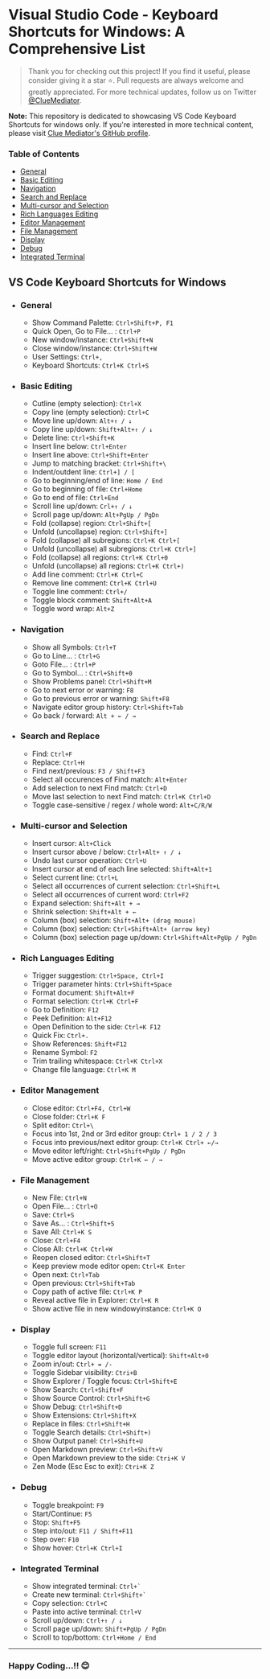# Visual Studio Code - Keyboard Shortcuts for Windows: A Comprehensive List

> Thank you for checking out this project! If you find it useful, please consider giving it a star ⭐. Pull requests are always welcome and greatly appreciated. For more technical updates, follow us on Twitter [@ClueMediator](https://twitter.com/cluemediator).


**Note:** This repository is dedicated to showcasing VS Code Keyboard Shortcuts for windows only. If you're interested in more technical content, please visit [Clue Mediator's GitHub profile](https://github.com/cluemediator).



### Table of Contents

- [General](#general)
- [Basic Editing](#basic-editing)
- [Navigation](#navigation)
- [Search and Replace](#search-and-replace)
- [Multi-cursor and Selection](#multi-cursor-and-selection)
- [Rich Languages Editing](#rich-languages-editing)
- [Editor Management](#editor-management)
- [File Management](#file-management)
- [Display](#display)
- [Debug](#debug)
- [Integrated Terminal](#integrated-terminal)


## VS Code Keyboard Shortcuts for Windows


- ### General

    - Show Command Palette: `Ctrl+Shift+P, F1`
    - Quick Open, Go to File... : `Ctrl+P`
    - New window/instance: `Ctrl+Shift+N`
    - Close window/instance: `Ctrl+Shift+W`
    - User Settings: `Ctrl+,`
    - Keyboard Shortcuts: `Ctrl+K Ctrl+S`

- ### Basic Editing

    - Cutline (empty selection): `Ctrl+X`
    - Copy line (empty selection): `Ctrl+C`
    - Move line up/down: `Alt+↑ / ↓`
    - Copy line up/down: `Shift+Alt+↑ / ↓`
    - Delete line: `Ctrl+Shift+K`
    - Insert line below: `Ctrl+Enter`
    - Insert line above: `Ctrl+Shift+Enter`
    - Jump to matching bracket: `Ctrl+Shift+\`
    - Indent/outdent line: `Ctrl+] / [`
    - Go to beginning/end of line: `Home / End`
    - Go to beginning of file: `Ctrl+Home`
    - Go to end of file: `Ctrl+End`
    - Scroll line up/down: `Crl+↑ / ↓`
    - Scroll page up/down: `Alt+PgUp / PgDn`
    - Fold (collapse) region: `Ctrl+Shift+[`
    - Unfold (uncollapse) region: `Ctrl+Shift+]`
    - Fold (collapse) all subregions: `Ctrl+K Ctrl+[`
    - Unfold (uncollapse) all subregions: `Ctrl+K Ctrl+]`
    - Fold (collapse) all regions: `Ctrl+K Ctrl+0`
    - Unfold (uncollapse) all regions: `Ctrl+K Ctrl+)`
    - Add line comment: `Ctrl+K Ctrl+C`
    - Remove line comment: `Ctrl+K Ctrl+U`
    - Toggle line comment: `Ctrl+/`
    - Toggle block comment: `Shift+Alt+A`
    - Toggle word wrap: `Alt+Z`

- ### Navigation

    - Show all Symbols: `Ctrl+T`
    - Go to Line... : `Ctrl+G`
    - Goto File... : `Ctrl+P`
    - Go to Symbol... : `Ctrl+Shift+0`
    - Show Problems panel: `Ctrl+Shift+M`
    - Go to next error or warning: `F8`
    - Go to previous error or warning: `Shift+F8`
    - Navigate editor group history: `Ctrl+Shift+Tab`
    - Go back / forward: `Alt + ← / →`

- ### Search and Replace

    - Find: `Ctrl+F`
    - Replace: `Ctrl+H`
    - Find next/previous: `F3 / Shift+F3`
    - Select all occurences of Find match: `Alt+Enter`
    - Add selection to next Find match: `Ctrl+D`
    - Move last selection to next Find match: `Ctrl+K Ctrl+D`
    - Toggle case-sensitive / regex / whole word: `Alt+C/R/W`


- ### Multi-cursor and Selection

    - Insert cursor: `Alt+Click`
    - Insert cursor above / below: `Ctrl+Alt+ ↑ / ↓`
    - Undo last cursor operation: `Ctrl+U`
    - Insert cursor at end of each line selected: `Shift+Alt+1`
    - Select current line: `Ctrl+L`
    - Select all occurrences of current selection: `Ctrl+Shift+L`
    - Select all occurrences of current word: `Ctrl+F2`
    - Expand selection: `Shift+Alt + →`
    - Shrink selection: `Shift+Alt + ←`
    - Column (box) selection: `Shift+Alt+ (drag mouse)`
    - Column (box) selection: `Ctrl+Shift+Alt+ (arrow key)`
    - Column (box) selection page up/down: `Ctrl+Shift+Alt+PgUp / PgDn`


- ### Rich Languages Editing

    - Trigger suggestion: `Ctrl+Space, Ctrl+I`
    - Trigger parameter hints: `Ctrl+Shift+Space`
    - Format document: `Shift+Alt+F`
    - Format selection: `Ctrl+K Ctrl+F`
    - Go to Definition: `F12`
    - Peek Definition: `Alt+F12`
    - Open Definition to the side: `Ctrl+K F12`
    - Quick Fix: `Ctrl+.`
    - Show References: `Shift+F12`
    - Rename Symbol: `F2`
    - Trim trailing whitespace: `Ctrl+K Ctrl+X`
    - Change file language: `Ctrl+K M`


- ### Editor Management

    - Close editor: `Ctrl+F4, Ctrl+W`
    - Close folder: `Ctrl+K F`
    - Split editor: `Ctrl+\`
    - Focus into 1st, 2nd or 3rd editor group: `Ctrl+ 1 / 2 / 3`
    - Focus into previous/next editor group: `Ctrl+K Ctrl+ ←/→`
    - Move editor left/right: `Ctrl+Shift+PgUp / PgDn`
    - Move active editor group: `Ctrl+K ← / →`


- ### File Management

    - New File: `Ctrl+N`
    - Open File... : `Ctrl+O`
    - Save: `Ctrl+S`
    - Save As... : `Ctrl+Shift+S`
    - Save All: `Ctrl+K S`
    - Close: `Ctrl+F4`
    - Close All: `Ctrl+K Ctrl+W`
    - Reopen closed editor: `Ctrl+Shift+T`
    - Keep preview mode editor open: `Ctrl+K Enter`
    - Open next: `Ctrl+Tab`
    - Open previous: `Ctrl+Shift+Tab`
    - Copy path of active file: `Ctrl+K P`
    - Reveal active file in Explorer: `Ctrl+K R`
    - Show active file in new windowyinstance: `Ctrl+K O`


- ### Display

    - Toggle full screen: `F11`
    - Toggle editor layout (horizontal/vertical): `Shift+Alt+0`
    - Zoom in/out: `Ctrl+ = /-`
    - Toggle Sidebar visibility: `Ctri+B`
    - Show Explorer / Toggle focus: `Ctrl+Shift+E`
    - Show Search: `Ctrl+Shift+F`
    - Show Source Control: `Ctrl+Shift+G`
    - Show Debug: `Ctrl+Shift+D`
    - Show Extensions: `Ctrl+Shift+X`
    - Replace in files: `Ctrl+Shift+H`
    - Toggle Search details: `Ctrl+Shift+)`
    - Show Output panel: `Ctrl+Shift+U`
    - Open Markdown preview: `Ctrl+Shift+V`
    - Open Markdown preview to the side: `Ctri+K V`
    - Zen Mode (Esc Esc to exit): `Ctri+K Z`


- ### Debug

    - Toggle breakpoint: `F9`
    - Start/Continue: `F5`
    - Stop: `Shift+F5`
    - Step into/out: `F11 / Shift+F11`
    - Step over: `F10`
    - Show hover: `Ctrl+K Ctrl+I`


- ### Integrated Terminal

    - Show integrated terminal: <code>Ctrl+`</code>
    - Create new terminal: <code>Ctrl+Shift+`</code>
    - Copy selection: `Ctrl+C`
    - Paste into active terminal: `Ctrl+V`
    - Scroll up/down: `Ctrl+↑ / ↓`
    - Scroll page up/down: `Shift+PgUp / PgDn`
    - Scroll to top/bottom: `Ctrl+Home / End`


---

### **Happy Coding...!! 😊**
